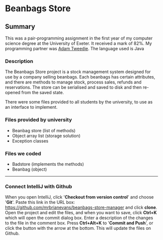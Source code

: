 # Beanbags Store
## Summary
This was a pair-programming assignment in the first year of my computer science degree at the University of Exeter. It received a mark of 82%. My programming partner was [Adam Tweedie](https://github.com/AdamTweedie). The language used is Java

### Description
The Beanbags Store project is a stock management system designed for use by a company selling beanbags. Each beanbags has certain attributes, and there are methods to manage stock, process sales, refunds and reservations. The store can be serialised and saved to disk and then re-opened from the saved state. 



There were some files provided to all students by the university, to use as an interface to implement. 
### Files provided by university
- Beanbag store (list of methods)
- Object array list (storage solution)
- Exception classes
### Files we coded
- Badstore (implements the methods)
- Beanbag (object)

<hr>

### Connect IntelliJ with Github
When you open IntelliJ, click '<b>Checkout from version control</b>' and choose '<b>Git</b>'. 
Paste this link in the URL box: https://github.com/mrbrianevans/beanbags-store-manager and click <b>clone</b>. Open the project and edit the files, and when you want to save, click <b>Ctrl+K</b> which will open the commit dialog box. Enter a description of the changes to the file in the comment box. Press <b>Ctrl+Alt+K</b> to '<b>Commit and Push</b>', or click the button with the arrow at the bottom. This will update the files on Github. 
